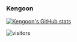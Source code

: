 ### Kengoon
[![Kengoon's GitHub stats](https://github-readme-stats.vercel.app/api?username=kengoon&show_icons=true&theme=radical&count_private=true)](https://github.com/anuraghazra/github-readme-stats)

![visitors](https://visitor-badge.laobi.icu/badge?page_id=kengoon.readme)
<!--
**kengoon/kengoon** is a ✨ _special_ ✨ repository because its `README.md` (this file) appears on your GitHub profile.

Here are some ideas to get you started:

- 🔭 I’m currently working on ...
- 🌱 I’m currently learning ...
- 👯 I’m looking to collaborate on ...
- 🤔 I’m looking for help with ...
- 💬 Ask me about ...
- 📫 How to reach me: ...
- 😄 Pronouns: ...
- ⚡ Fun fact: ...
-->
